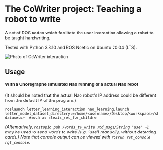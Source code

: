 # The CoWriter project: Teaching a robot to write

A set of ROS nodes which facilitate the user interaction allowing a robot to be taught handwriting.

Tested with Python 3.8.10 and ROS Noetic on Ubuntu 20.04 (LTS).

![Photo of CoWriter interaction](https://github.com/chili-epfl/cowriter_letter_learning/raw/master/doc/cowriter_demo.jpg)
## Usage
#### With a Choregraphe simulated Nao running or a actual Nao robot
(It should be noted that the actual Nao robot's IP address could be different from the default IP of the program.)
```
roslaunch letter_learning_interaction nao_learning.launch letter_model_dataset_directory:=/home/<username>/Desktop/<workspace>/share/letter_model_datasets/<model datasets>  #such as alexis_set_for_children

```
*(Alternatively, `rostopic pub /words_to_write std_msgs/String "use" -1` may be used to send words to write (e.g. 'use') manually, without detecting cards.)*
*Note that console output can be viewed with `rosrun rqt_console rqt_console`.*

